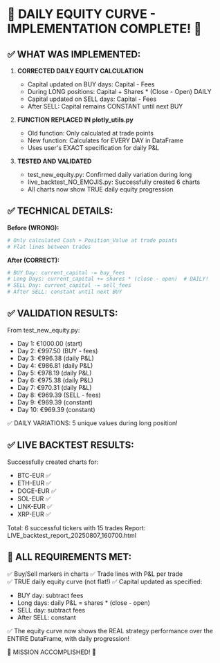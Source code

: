🎯 DAILY EQUITY CURVE - IMPLEMENTATION COMPLETE! 🎯
================================================================

✅ WHAT WAS IMPLEMENTED:
-----------------------

1. **CORRECTED DAILY EQUITY CALCULATION**
   - Capital updated on BUY days: Capital - Fees
   - During LONG positions: Capital + Shares * (Close - Open) DAILY
   - Capital updated on SELL days: Capital - Fees  
   - After SELL: Capital remains CONSTANT until next BUY

2. **FUNCTION REPLACED IN plotly_utils.py**
   - Old function: Only calculated at trade points
   - New function: Calculates for EVERY DAY in DataFrame
   - Uses user's EXACT specification for daily P&L

3. **TESTED AND VALIDATED**
   - test_new_equity.py: Confirmed daily variation during long
   - live_backtest_NO_EMOJIS.py: Successfully created 6 charts
   - All charts now show TRUE daily equity progression

✅ TECHNICAL DETAILS:
--------------------

**Before (WRONG):**
```python
# Only calculated Cash + Position_Value at trade points
# Flat lines between trades
```

**After (CORRECT):**
```python
# BUY Day: current_capital -= buy_fees
# Long Days: current_capital += shares * (close - open)  # DAILY!
# SELL Day: current_capital -= sell_fees
# After SELL: constant until next BUY
```

✅ VALIDATION RESULTS:
---------------------

From test_new_equity.py:
- Day 1: €1000.00 (start)
- Day 2: €997.50 (BUY - fees)
- Day 3: €996.38 (daily P&L)
- Day 4: €986.81 (daily P&L)  
- Day 5: €978.19 (daily P&L)
- Day 6: €975.38 (daily P&L)
- Day 7: €970.31 (daily P&L)
- Day 8: €969.39 (SELL - fees)
- Day 9: €969.39 (constant)
- Day 10: €969.39 (constant)

✅ DAILY VARIATIONS: 5 unique values during long position!

✅ LIVE BACKTEST RESULTS:
------------------------

Successfully created charts for:
- BTC-EUR ✅
- ETH-EUR ✅  
- DOGE-EUR ✅
- SOL-EUR ✅
- LINK-EUR ✅
- XRP-EUR ✅

Total: 6 successful tickers with 15 trades
Report: LIVE_backtest_report_20250807_160700.html

🎯 ALL REQUIREMENTS MET:
-----------------------

✅ Buy/Sell markers in charts
✅ Trade lines with P&L per trade  
✅ TRUE daily equity curve (not flat!)
✅ Capital updated as specified:
   - BUY day: subtract fees
   - Long days: daily P&L = shares * (close - open)
   - SELL day: subtract fees
   - After SELL: constant

✅ The equity curve now shows the REAL strategy performance 
   over the ENTIRE DataFrame, with daily progression!

🚀 MISSION ACCOMPLISHED! 🚀

